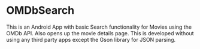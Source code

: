 # OMDbSearch
This is an Android App with basic Search functionality for Movies using the OMDb API.  Also opens up the movie details page. This is developed without using any third party apps except the Gson library for JSON parsing.
